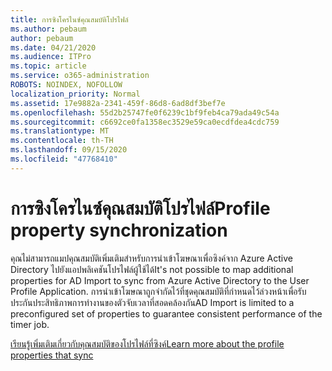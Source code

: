 ```yaml
---
title: การซิงโครไนซ์คุณสมบัติโปรไฟล์
ms.author: pebaum
author: pebaum
ms.date: 04/21/2020
ms.audience: ITPro
ms.topic: article
ms.service: o365-administration
ROBOTS: NOINDEX, NOFOLLOW
localization_priority: Normal
ms.assetid: 17e9882a-2341-459f-86d8-6ad8df3bef7e
ms.openlocfilehash: 55d2b25747fe0f6239c1bf9feb4ca79ada49c54a
ms.sourcegitcommit: c6692ce0fa1358ec3529e59ca0ecdfdea4cdc759
ms.translationtype: MT
ms.contentlocale: th-TH
ms.lasthandoff: 09/15/2020
ms.locfileid: "47768410"
---
```

# <a name="profile-property-synchronization"></a><span data-ttu-id="8f37b-102">การซิงโครไนซ์คุณสมบัติโปรไฟล์</span><span class="sxs-lookup"><span data-stu-id="8f37b-102">Profile property synchronization</span></span>

<span data-ttu-id="8f37b-103">คุณไม่สามารถแมปคุณสมบัติเพิ่มเติมสำหรับการนำเข้าโฆษณาเพื่อซิงค์จาก Azure Active Directory ไปยังแอปพลิเคชันโปรไฟล์ผู้ใช้ได้</span><span class="sxs-lookup"><span data-stu-id="8f37b-103">It's not possible to map additional properties for AD Import to sync from Azure Active Directory to the User Profile Application.</span></span> <span data-ttu-id="8f37b-104">การนำเข้าโฆษณาถูกจำกัดไว้ที่ชุดคุณสมบัติที่กำหนดไว้ล่วงหน้าเพื่อรับประกันประสิทธิภาพการทำงานของตัวจับเวลาที่สอดคล้องกัน</span><span class="sxs-lookup"><span data-stu-id="8f37b-104">AD Import is limited to a preconfigured set of properties to guarantee consistent performance of the timer job.</span></span>
  
[<span data-ttu-id="8f37b-105">เรียนรู้เพิ่มเติมเกี่ยวกับคุณสมบัติของโปรไฟล์ที่ซิงค์</span><span class="sxs-lookup"><span data-stu-id="8f37b-105">Learn more about the profile properties that sync</span></span>](https://go.microsoft.com/fwlink/?linkid=875671)
  

